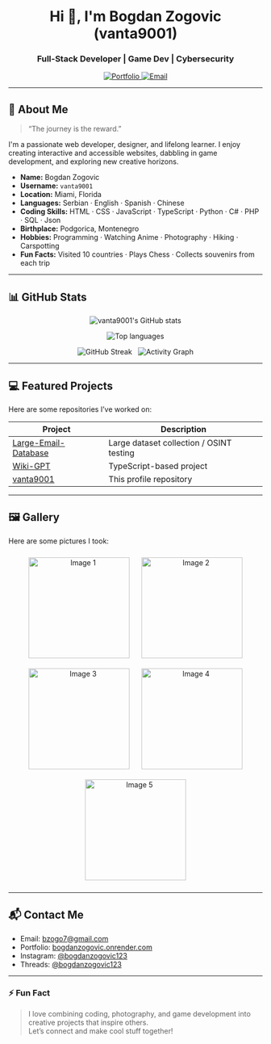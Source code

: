 <!--
  Enhanced Profile README for vanta9001
  Features:
  - Dynamic GitHub stats
  - About Me
  - Image Gallery (5 images)
  - Contact section with mailto
  - Polished layout
-->

<!-- HEADER -->
<h1 align="center">Hi 👋, I'm Bogdan Zogovic (vanta9001)</h1>
<h3 align="center">Full-Stack Developer | Game Dev | Cybersecurity</h3>

<p align="center">
  <a href="https://bogdanzogovic.vercel.app">
    <img src="https://img.shields.io/badge/Portfolio-Visit-blue?style=for-the-badge&logo=firefox" alt="Portfolio">
  </a>
  <a href="mailto:bzogo7@gmail.com">
    <img src="https://img.shields.io/badge/Email-bzogo7@gmail.com-red?style=for-the-badge&logo=gmail" alt="Email">
  </a>
</p>

---

<!-- ABOUT ME -->
## 🌱 About Me
> “The journey is the reward.”

I'm a passionate web developer, designer, and lifelong learner. I enjoy creating interactive and accessible websites, dabbling in game development, and exploring new creative horizons.  

- **Name:** Bogdan Zogovic  
- **Username:** `vanta9001`  
- **Location:** Miami, Florida  
- **Languages:** Serbian · English · Spanish · Chinese
- **Coding Skills:** HTML · CSS · JavaScript · TypeScript · Python · C# · PHP · SQL · Json 
- **Birthplace:** Podgorica, Montenegro  
- **Hobbies:** Programming · Watching Anime · Photography · Hiking · Carspotting  
- **Fun Facts:** Visited 10 countries · Plays Chess · Collects souvenirs from each trip

---

<!-- GITHUB STATS -->
## 📊 GitHub Stats
<p align="center">
  <img alt="vanta9001's GitHub stats" src="https://github-readme-stats.vercel.app/api?username=vanta9001&show_icons=true&count_private=true&theme=radical" />
</p>
<p align="center">
  <img alt="Top languages" src="https://github-readme-stats.vercel.app/api/top-langs/?username=vanta9001&layout=compact&theme=radical" />
</p>
<p align="center">
  <img alt="GitHub Streak" src="https://github-readme-streak-stats.herokuapp.com?user=vanta9001&theme=radical" />
  &nbsp;
  <img alt="Activity Graph" src="https://activity-graph.herokuapp.com/graph?username=vanta9001&theme=react-dark" />
</p>

---

<!-- FEATURED PROJECTS -->
## 💻 Featured Projects
Here are some repositories I’ve worked on:

| Project | Description |
|---------|-------------|
| [Large-Email-Database](https://github.com/vanta9001/Large-Email-Database) | Large dataset collection / OSINT testing |
| [Wiki-GPT](https://github.com/Axion-Industries/WikiGPT) | TypeScript-based project |
| [vanta9001](https://github.com/vanta9001/vanta9001) | This profile repository |

---

<!-- IMAGE GALLERY -->
## 🖼 Gallery
Here are some pictures I took:

<p align="center">
  <img src="https://bogdanzogovic.vercel.app/photos/Wallpapers/IMG_2877.JPG" alt="Image 1" width="200" style="margin:10px">
  <img src="https://bogdanzogovic.vercel.app/photos/Wallpapers/IMG_2882.JPG" alt="Image 2" width="200" style="margin:10px">
  <img src="https://bogdanzogovic.vercel.app/photos/Wallpapers/IMG_3068.JPG" alt="Image 3" width="200" style="margin:10px">
  <img src="https://bogdanzogovic.vercel.app/photos/Wallpapers/IMG_3683.JPG" alt="Image 4" width="200" style="margin:10px">
  <img src="https://bogdanzogovic.vercel.app/photos/Wallpapers/IMG_3897.JPG" alt="Image 5" width="200" style="margin:10px">
</p>

---

<!-- CONTACT -->
## 📬 Contact Me
- Email: [bzogo7@gmail.com](mailto:bzogo7@gmail.com)  
- Portfolio: [bogdanzogovic.onrender.com](https://bogdanzogovic.vercel.app)  
- Instagram: [@bogdanzogovic123](https://instagram.com/@bogdanzogovic123)
- Threads: [@bogdanzogovic123](https://threads.net/@bogdanzogovic123)

---

### ⚡ Fun Fact
> I love combining coding, photography, and game development into creative projects that inspire others.  
> Let’s connect and make cool stuff together!
